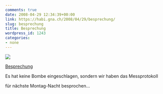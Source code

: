 ```yaml
---
comments: true
date: 2008-04-29 12:34:39+00:00
link: https://habi.gna.ch/2008/04/29/besprechung/
slug: besprechung
title: Besprechung
wordpress_id: 1243
categories:
- none
---
```



 [![](https://static.flickr.com/2149/2452004376_faf0e92b88_m.jpg)](https://www.flickr.com/photos/habi/2452004376/)
   

 
  [Besprechung](https://www.flickr.com/photos/habi/2452004376/)
    

 



Es hat keine Bombe eingeschlagen, sondern wir haben das Messprotokoll  

für nächste Montag-Nacht besprochen...
  

